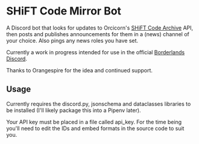 # SHiFT Code Mirror Bot

A Discord bot that looks for updates to Orcicorn's [SHiFT Code Archive](https://shift.orcicorn.com/) API, then posts and publishes announcements for them in a (news) channel of your choice. Also pings any news roles you have set.

Currently a work in progress intended for use in the official [Borderlands Discord](discord.gg/borderlands).

Thanks to Orangespire for the idea and continued support.

## Usage

Currently requires the discord.py, jsonschema and dataclasses libraries to be installed (I'll likely package this into a Pipenv later).

Your API key must be placed in a file called api_key. For the time being you'll need to edit the IDs and embed formats in the source code to suit you.